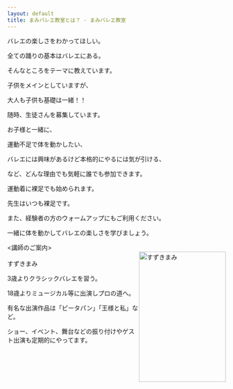 ```yaml
---
layout: default
title: まみバレエ教室とは？ - まみバレエ教室
---
```

バレエの楽しさをわかってほしい。

全ての踊りの基本はバレエにある。

そんなところをテーマに教えています。



子供をメインとしていますが、

大人も子供も基礎は一緒！！

随時、生徒さんを募集しています。



お子様と一緒に、

運動不足で体を動かしたい、

バレエには興味があるけど本格的にやるには気が引ける、

など、どんな理由でも気軽に誰でも参加できます。


運動着に裸足でも始められます。

先生はいつも裸足です。

また、経験者の方のウォームアップにもご利用ください。



一緒に体を動かしてバレエの楽しさを学びましょう。


<講師のご案内>  
<img style="border-style: initial; border-color: initial;float:right;" title="すずきまみ" src="http://res.primasm.com/img/ballet/002-200x300.jpg" alt="すずきまみ" width="200" height="300" />  
すずきまみ

3歳よりクラシックバレエを習う。

18歳よりミュージカル等に出演しプロの道へ。

有名な出演作品は「ピータパン」「王様と私」など。

ショー、イベント、舞台などの振り付けやゲスト出演も定期的にやってます。
